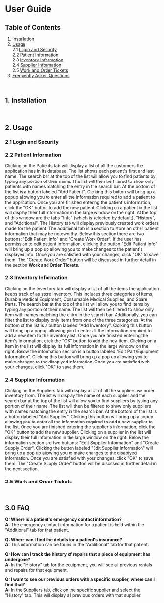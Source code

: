 # User Guide
## Table of Contents
1. [Installation](#installation)
2. [Usage](#usage)<br />
  2.1 [Login and Security](#login-and-security)<br />
  2.2 [Patient Information](#patient-information)<br />
  2.3 [Inventory Information](#inventory-information)<br />
  2.4 [Supplier Information](#supplier-information)<br />
  2.5 [Work and Order Tickets](#work-and-order-tickets)
3. [Frequently Asked Questions](#frequently-asked-questions)
<br />

## 1. Installation <a name="installation"></a>

<br />

## 2. Usage <a name="usage"></a>
### 2.1 Login and Security <a name="login-and-security"></a>

### 2.2 Patient Information <a name="patient-information"></a>
Clicking on the Patients tab will display a list of all the customers the application has in its database. The list shows each patient's first and last name. The search bar at the top of the list will allow you to find patients by typing any portion of their name. The list will then be filtered to show only patients with names matching the entry in the search bar. At the bottom of the list is a button labeled "Add Patient". Clciking this button will bring up a popup allowing you to enter all the information required to add a patient to the application. Once you are finished entering the patient's information, click the "OK" button to add the new patient. Clicking on a patient in the list will display their full information in the large window on the right. At the top of this window are the tabs "Info" (which is selected by default), "History", and "Additional". The History tab will display previously created work orders made for the patient. The additional tab is a section to store an other patient information that may be noteworthy. Below this section there are two buttons: "Edit Patient Info" and "Create Work Order". If the user has permission to edit patient information, clicking the button "Edit Patient Info" will bring up a pop up allowing you to make changes to the patient's displayed info. Once you are satisfied with your changes, click "OK" to save them. The "Create Work Order" button will be discussed in further detail in the section **Work and Order Tickets**.

### 2.3 Inventory Information <a name="inventory-information"></a>
Clicking on the Inventory tab will display a list of all the items the application keeps track of as store inventory. This includes three categories of items, Durable Medical Equipment, Consumable Medical Supplies, and Spare Parts. The search bar at the top of the list will allow you to find items by typing any portion of their name. The list will then be filtered to show only item with names matching the entry in the search bar. Additionally, you can filter the list to display only items from one of the three categories. At the bottom of the list is a button labeled "Add Inventory". Clciking this button will bring up a popup allowing you to enter all the information required to add a new item to the inventory list. Once you are finished entering the item's information, click the "OK" button to add the new item. Clicking on a item in the list will display its full information in the large window on the right. Below the information section is a button labeled "Edit Part/Equipment Information". Clicking this button will bring up a pop up allowing you to make changes to the disaplyed information. Once you are satisfied with your changes, click "OK" to save them.

### 2.4 Supplier Information <a name="supplier-information"></a>
Clicking on the Suppliers tab will display a list of all the suppliers we order inventory from. The list will display the name of each supplier and the search bar at the top of the list will allow you to find suppliers by typing any portion of their name. The list will then be filtered to show only suppliers with names matching the entry in the search bar. At the bottom of the list is a button labeled "Add Supplier". Clciking this button will bring up a popup allowing you to enter all the information required to add a new supplier to the list. Once you are finished entering the supplier's information, click the "OK" button to add the new supplier. Clicking on a supplier in the list will display their full information in the large window on the right. Below the information section are two buttons: "Edit Supplier Information" and "Create Supply Order". Clicking the button labeled "Edit Supplier Information" will bring up a pop up allowing you to make changes to the disaplyed information. Once you are satisfied with your changes, click "OK" to save them. The "Create Supply Order" button will be discssed in further detail in the next section.

### 2.5 Work and Order Tickets <a name="work-and-order-tickets"></a>

<br />

## 3.0 FAQ <a name="frequently-asked-questions"></a>
**Q: Where is a patient's emergency contact information?**<br />
**A:** The emergency contact information for a patient is held within the "Additional" tab for that patient.

**Q: Where can I find the details for a patient's insurance?**<br />
**A:** This information can be found in the "Additional" tab for that patient.

**Q: How can I track the history of repairs that a piece of equipment has undergone?**<br />
**A:** In the "History" tab for the equipment, you will see all previous rentals and repairs for that equipment.

**Q: I want to see our previous orders with a specific supplier, where can I find that?** <br />
**A:** In the Suppliers tab, click on the specific supplier and select the "History" tab. This will display all previous orders with that supplier.

